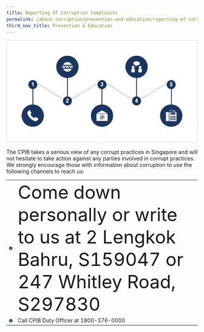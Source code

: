 ```yaml
---
title: Reporting Of Corruption Complaints
permalink: /about-corruption/prevention-and-education/reporting-of-corruption-complaints/
third_nav_title: Prevention & Education
---
```


<img src="/images/abt-corruption_rept-corruption-complaints.jpg" alt="reporting of corruption complaints">

The CPIB takes a serious view of any corrupt practices in Singapore and will not hesitate to take action against any parties involved in corrupt practices. We strongly encourage those with information about corruption to use the following channels to reach us:

<table>

  <tr>
  <td><img src="/images/icon_come-down.jpg" alt="come down personally"></td>
    <td><font size="20">Come down personally or write to us at 2 Lengkok Bahru, S159047 or 247 Whitley Road, S297830</font></td>
  </tr>

  <tr>
  <td><img src="/images/icon_call-duty-officer.jpg" alt="call duty officer"></td>
    <td>Call CPIB Duty Officer at 1800-376-0000</td>
  </tr>



</table>
